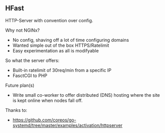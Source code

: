 HFast
-------------
HTTP-Server with convention over config.

Why not NGINx?
- No config, shaving off a lot of time
 configuring domains
- Wanted simple out of the box HTTPS/Ratelimit
- Easy experimentation as all is modifyable

So what the server offers:
- Built-in ratelimit of 30req/min from a specific IP
- FasctCGI to PHP

Future plan(s)
- Write small co-worker to offer distributed (DNS)
 hosting where the site is kept online when nodes fall off.

Thanks to:
* https://github.com/coreos/go-systemd/tree/master/examples/activation/httpserver


